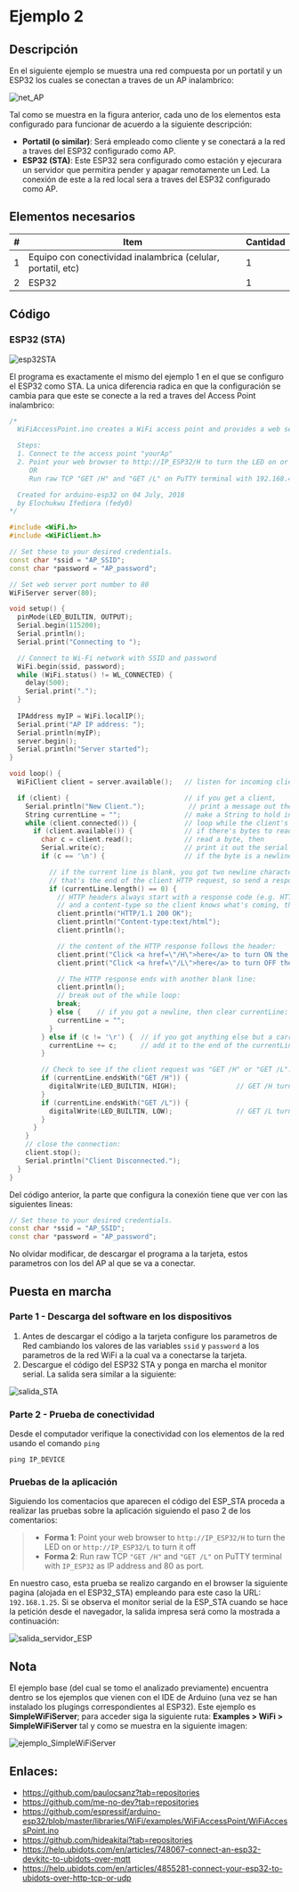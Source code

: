# Ejemplo 2

## Descripción

En el siguiente ejemplo se muestra una red compuesta por un portatil y un ESP32 los cuales se conectan a traves de un AP inalambrico: 

![net_AP](net_esp32-STA.png)

Tal como se muestra en la figura anterior, cada uno de los elementos esta configurado para funcionar de acuerdo a la siguiente descripción:
* **Portatil (o similar)**: Será empleado como cliente y se conectará a la red a traves del ESP32 configurado como AP.
* **ESP32 (STA)**: Este ESP32 sera configurado como estación y ejecurara un servidor que permitira pender y apagar remotamente un Led. La conexión de este a la red local sera a traves del ESP32 configurado como AP.

## Elementos necesarios

|#|Item|Cantidad|
|---|---|---|
|1|Equipo con conectividad inalambrica (celular, portatil, etc)|1|1|
|2|ESP32|1|


## Código

### ESP32 (STA)

![esp32STA](esp32STA.png)

El programa es exactamente el mismo del ejemplo 1 en el que se configuro el  ESP32 como STA. La unica diferencia radica en que la configuración se cambia para que este se conecte a la red a traves del Access Point inalambrico:

```ino
/*
  WiFiAccessPoint.ino creates a WiFi access point and provides a web server on it.

  Steps:
  1. Connect to the access point "yourAp"
  2. Point your web browser to http://IP_ESP32/H to turn the LED on or http://IP_ESP32/L to turn it off
     OR
     Run raw TCP "GET /H" and "GET /L" on PuTTY terminal with 192.168.4.1 as IP address and 80 as port

  Created for arduino-esp32 on 04 July, 2018
  by Elochukwu Ifediora (fedy0)
*/

#include <WiFi.h>
#include <WiFiClient.h>

// Set these to your desired credentials.
const char *ssid = "AP_SSID";
const char *password = "AP_password";

// Set web server port number to 80
WiFiServer server(80);

void setup() {
  pinMode(LED_BUILTIN, OUTPUT);
  Serial.begin(115200);
  Serial.println();
  Serial.print("Connecting to ");

  // Connect to Wi-Fi network with SSID and password
  WiFi.begin(ssid, password);
  while (WiFi.status() != WL_CONNECTED) {
    delay(500);
    Serial.print(".");
  }
  
  IPAddress myIP = WiFi.localIP();
  Serial.print("AP IP address: ");
  Serial.println(myIP);
  server.begin();
  Serial.println("Server started");
}

void loop() {
  WiFiClient client = server.available();   // listen for incoming clients

  if (client) {                             // if you get a client,
    Serial.println("New Client.");           // print a message out the serial port
    String currentLine = "";                // make a String to hold incoming data from the client
    while (client.connected()) {            // loop while the client's connected
      if (client.available()) {             // if there's bytes to read from the client,
        char c = client.read();             // read a byte, then
        Serial.write(c);                    // print it out the serial monitor
        if (c == '\n') {                    // if the byte is a newline character

          // if the current line is blank, you got two newline characters in a row.
          // that's the end of the client HTTP request, so send a response:
          if (currentLine.length() == 0) {
            // HTTP headers always start with a response code (e.g. HTTP/1.1 200 OK)
            // and a content-type so the client knows what's coming, then a blank line:
            client.println("HTTP/1.1 200 OK");
            client.println("Content-type:text/html");
            client.println();

            // the content of the HTTP response follows the header:
            client.print("Click <a href=\"/H\">here</a> to turn ON the LED.<br>");
            client.print("Click <a href=\"/L\">here</a> to turn OFF the LED.<br>");

            // The HTTP response ends with another blank line:
            client.println();
            // break out of the while loop:
            break;
          } else {    // if you got a newline, then clear currentLine:
            currentLine = "";
          }
        } else if (c != '\r') {  // if you got anything else but a carriage return character,
          currentLine += c;      // add it to the end of the currentLine
        }

        // Check to see if the client request was "GET /H" or "GET /L":
        if (currentLine.endsWith("GET /H")) {
          digitalWrite(LED_BUILTIN, HIGH);               // GET /H turns the LED on
        }
        if (currentLine.endsWith("GET /L")) {
          digitalWrite(LED_BUILTIN, LOW);                // GET /L turns the LED off
        }
      }
    }
    // close the connection:
    client.stop();
    Serial.println("Client Disconnected.");
  }
}
```

Del código anterior, la parte que configura la conexión tiene que ver con las siguientes lineas:

```ino
// Set these to your desired credentials.
const char *ssid = "AP_SSID";
const char *password = "AP_password";
```

No olvidar modificar, de descargar el programa a la tarjeta, estos parametros con los del AP al que se va a conectar.

## Puesta en marcha

### Parte 1 - Descarga del software en los dispositivos

1. Antes de descargar el código a la tarjeta configure los parametros de Red cambiando los valores de las variables ```ssid``` y ```password``` a los parametros de la red WiFi a la cual va a conectarse la tarjeta.
2. Descargue el código del ESP32 STA y ponga en marcha el monitor serial. La salida sera similar a la siguiente:
    
![salida_STA](salida_STA.png)

### Parte 2 - Prueba de conectividad

Desde el computador verifique la conectividad con los elementos de la red usando el comando ```ping```

```
ping IP_DEVICE
```

### Pruebas de la aplicación

Siguiendo los comentacios que aparecen el código del ESP_STA proceda a realizar las pruebas sobre la aplicación siguiendo el paso 2 de los comentarios:

> * **Forma 1**: Point your web browser to ```http://IP_ESP32/H``` to turn the LED on or ```http://IP_ESP32/L``` to turn it off
> * **Forma 2**: Run raw TCP ```"GET /H"``` and ```"GET /L"``` on PuTTY terminal with ```IP_ESP32``` as IP address and 80 as port.

En nuestro caso, esta prueba se realizo cargando en el browser la siguiente pagina (alojada en el ESP32_STA) empleando para este caso la URL: ```192.168.1.25```. Si se observa el monitor serial de la ESP_STA cuando se hace la petición desde el navegador, la salida impresa será como la mostrada a continuación:

![salida_servidor_ESP](server_station_client.png.png)

## Nota

El ejemplo base (del cual se tomo el analizado previamente) encuentra dentro se los ejemplos que vienen con el IDE de Arduino (una vez se han instalado los plugings correspondientes al ESP32). Este ejemplo es **SimpleWiFiServer**; para acceder siga la siguiente ruta: **Examples > WiFi > SimpleWiFiServer** tal y como se muestra en la siguiente imagen:

![ejemplo_SimpleWiFiServer](ejemplo_SimpleWiFiServer.png)


## Enlaces:
* https://github.com/paulocsanz?tab=repositories
* https://github.com/me-no-dev?tab=repositories
* https://github.com/espressif/arduino-esp32/blob/master/libraries/WiFi/examples/WiFiAccessPoint/WiFiAccessPoint.ino
* https://github.com/hideakitai?tab=repositories
* https://help.ubidots.com/en/articles/748067-connect-an-esp32-devkitc-to-ubidots-over-mqtt
* https://help.ubidots.com/en/articles/4855281-connect-your-esp32-to-ubidots-over-http-tcp-or-udp